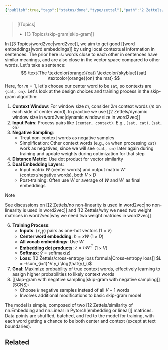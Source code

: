 ```yaml
---
{"publish":true,"tags":["status/done","type/zettel"],"path":"2 Zettels/vanilla skip-gram spelled out.md","permalink":"/2-zettels/vanilla-skip-gram-spelled-out/","PassFrontmatter":true}
---
```





> [!Topics]
> - [[3 Topics/skip-gram\|skip-gram]]

In [[3 Topics/word2vec\|word2vec]], we aim to get good [[word embeddings\|word embeddings]] by using local contextual information in sentences. The prior here is: words close to each other in sentences have similar meanings, and are also close in the vector space compared to other words. Let's take a sentence:
$$
\text{The \textcolor{orange}{cat} \textcolor{skyblue}{sat} \textcolor{orange}{on} the mat}
$$
Here, for $m=1$, let's choose our center word to be `sat`, so contexts are `{cat, on}`. Let's look at the design choices and training process in the skip-gram algorithm:

1. **Context Window**: For window size $m$, consider $2m$ context words ($m$ on each side of center word). In practice we use [[2 Zettels/dynamic window size in word2vec\|dynamic window size in word2vec]]
2. **Input Pairs**: Process pairs like `(center, context)`. E.g., `(sat, cat)`, `(sat, on)`
3. **Negative Sampling**: 
   - Treat non-context words as negative samples
   - Simplification: Other context words (e.g., `on` when processing `cat`) work as negatives, since we will see `(sat, on)` later again during training and update weights during optimization for that step
4. **Distance Metric**: Use dot product for vector similarity
5. **Dual Embedding Layers**: 
   - Input matrix $W$ (center words) and output matrix $W'$ (context/negative words), both $V \times D$
   - Post-training: Often use $W$ or average of $W$ and $W'$ as final embeddings

> [!Note]
> See discussions on [[2 Zettels/no non-linearity is used in word2vec\|no non-linearity is used in word2vec]] and [[2 Zettels/why we need two weight matrices in word2vec\|why we need two weight matrices in word2vec]]

6. **Training Process**:
   - **Inputs**: $(x, y)$ pairs as one-hot vectors $(1 \times V)$
   - **Center word embedding**: $h = xW$ $(1 \times D)$
   - **All vocab embeddings**: Use $W'$
   - **Embedding dot products**: $z = hW'^T$ $(1 \times V)$
   - **Softmax**: $\hat{y} = \text{softmax}(z)$
   - **Loss**: [[2 Zettels/cross-entropy loss formula\|Cross-entropy loss]] $L = -\sum_{i=1}^V y_i \log(\hat{y}_i)$
7. **Goal**: Maximize probability of true context words, effectively learning to assign higher probabilities to likely context words
8. [[skip-gram with negative sampling\|skip-gram with negative sampling]] (SGNS):
   - Choose $k$ negative samples instead of all $V-1$ words
   - Involves additional modifications to basic skip-gram model

The model is simple, composed of two [[2 Zettels/similarity of nn.Embedding and nn.Linear in Pytorch\|embedding or linear]] matrices. Data points are shuffled, batched, and fed to the model for training, with each word getting a chance to be both center and context (except at text boundaries).

## Related
